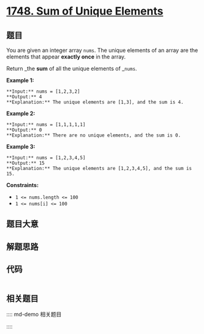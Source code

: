 # [1748. Sum of Unique Elements](https://leetcode.com/problems/sum-of-unique-elements)

## 题目

You are given an integer array `nums`. The unique elements of an array are the
elements that appear **exactly once** in the array.

Return _the **sum** of all the unique elements of _`nums`.



**Example 1:**

    
    
    **Input:** nums = [1,2,3,2]
    **Output:** 4
    **Explanation:** The unique elements are [1,3], and the sum is 4.
    

**Example 2:**

    
    
    **Input:** nums = [1,1,1,1,1]
    **Output:** 0
    **Explanation:** There are no unique elements, and the sum is 0.
    

**Example 3:**

    
    
    **Input:** nums = [1,2,3,4,5]
    **Output:** 15
    **Explanation:** The unique elements are [1,2,3,4,5], and the sum is 15.
    



**Constraints:**

  * `1 <= nums.length <= 100`
  * `1 <= nums[i] <= 100`


## 题目大意

## 解题思路

## 代码

```javascript

```

## 相关题目

:::: md-demo 相关题目

::::
